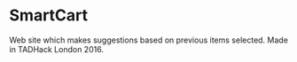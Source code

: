 # SmartCart
Web site which makes suggestions based on previous items selected. Made in TADHack London 2016.
